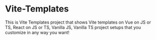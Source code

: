 # Vite-Templates

This is Vite Templates project that shows Vite templates on Vue on JS or TS, React on JS or TS, Vanilla JS, Vanilla TS project setups that you customize in any way you want!

